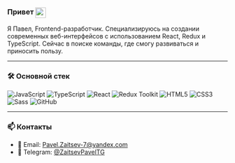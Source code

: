 
<h3>Привет&nbsp;<img src="https://raw.githubusercontent.com/MartinHeinz/MartinHeinz/master/wave.gif" width="24" style="vertical-align: middle;"/></h3>

Я Павел, Frontend-разработчик. Специализируюсь на создании современных веб-интерфейсов с использованием React, Redux и TypeScript. 
Сейчас в поиске команды, где смогу развиваться и приносить пользу.

---

### 🛠️ Основной стек

![JavaScript](https://img.shields.io/badge/JavaScript-F7DF1E?style=for-the-badge&logo=javascript&logoColor=black)
![TypeScript](https://img.shields.io/badge/TypeScript-3178C6?style=for-the-badge&logo=typescript&logoColor=white)
![React](https://img.shields.io/badge/React-61DAFB?style=for-the-badge&logo=react&logoColor=black)
![Redux Toolkit](https://img.shields.io/badge/Redux_Toolkit-764ABC?style=for-the-badge&logo=redux&logoColor=white)
![HTML5](https://img.shields.io/badge/HTML5-E34F26?style=for-the-badge&logo=html5&logoColor=white)
![CSS3](https://img.shields.io/badge/CSS3-1572B6?style=for-the-badge&logo=css3&logoColor=white)
![Sass](https://img.shields.io/badge/Sass-CC6699?style=for-the-badge&logo=sass&logoColor=white)
![GitHub](https://img.shields.io/badge/GitHub-181717?style=for-the-badge&logo=github&logoColor=white) 

---

### 📫 Контакты

- 📧 Email: Pavel.Zaitsev-7@yandex.com  
- 💬 Telegram: [@ZaitsevPavelTG](https://t.me/ZaitsevPavelTG) 
